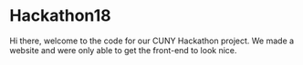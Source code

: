 # Hackathon18
Hi there, welcome to the code for our CUNY Hackathon project. We made a website and were only able to get the front-end to look nice.

